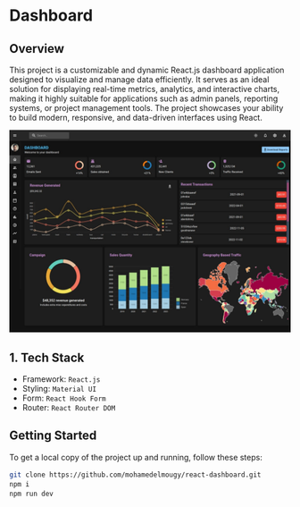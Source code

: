 # Dashboard

## Overview
This project is a customizable and dynamic React.js dashboard application designed to visualize and manage data efficiently. It serves as an ideal solution for displaying real-time metrics, analytics, and interactive charts, making it highly suitable for applications such as admin panels, reporting systems, or project management tools. The project showcases your ability to build modern, responsive, and data-driven interfaces using React.

![](src/assets/dashboard.jpeg)

## 1. Tech Stack

- Framework: `React.js`
- Styling: `Material UI`
- Form: `React Hook Form`
- Router: `React Router DOM`


## Getting Started

To get a local copy of the project up and running, follow these steps:

```bash
git clone https://github.com/mohamedelmougy/react-dashboard.git
npm i
npm run dev
```